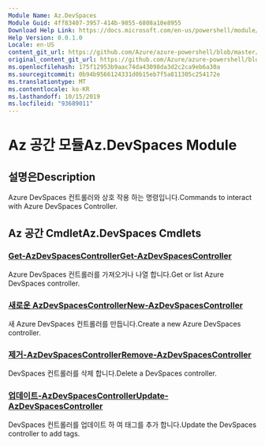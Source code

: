 ```yaml
---
Module Name: Az.DevSpaces
Module Guid: 4ff83407-3957-414b-9855-6808a10e8955
Download Help Link: https://docs.microsoft.com/en-us/powershell/module/az.devspaces
Help Version: 0.0.1.0
Locale: en-US
content_git_url: https://github.com/Azure/azure-powershell/blob/master/src/DevSpaces/DevSpaces/help/Az.DevSpaces.md
original_content_git_url: https://github.com/Azure/azure-powershell/blob/master/src/DevSpaces/DevSpaces/help/Az.DevSpaces.md
ms.openlocfilehash: 175f12953b9aac74da43098da3d2c2ca9eb6a30a
ms.sourcegitcommit: 0b94b9566124331d0b15eb7f5a811305c254172e
ms.translationtype: MT
ms.contentlocale: ko-KR
ms.lasthandoff: 10/15/2019
ms.locfileid: "93689011"
---
```

# <span data-ttu-id="1ab09-101">Az 공간 모듈</span><span class="sxs-lookup"><span data-stu-id="1ab09-101">Az.DevSpaces Module</span></span>
## <span data-ttu-id="1ab09-102">설명은</span><span class="sxs-lookup"><span data-stu-id="1ab09-102">Description</span></span>
<span data-ttu-id="1ab09-103">Azure DevSpaces 컨트롤러와 상호 작용 하는 명령입니다.</span><span class="sxs-lookup"><span data-stu-id="1ab09-103">Commands to interact with Azure DevSpaces Controller.</span></span>

## <span data-ttu-id="1ab09-104">Az 공간 Cmdlet</span><span class="sxs-lookup"><span data-stu-id="1ab09-104">Az.DevSpaces Cmdlets</span></span>
### [<span data-ttu-id="1ab09-105">Get-AzDevSpacesController</span><span class="sxs-lookup"><span data-stu-id="1ab09-105">Get-AzDevSpacesController</span></span>](Get-AzDevSpacesController.md)
<span data-ttu-id="1ab09-106">Azure DevSpaces 컨트롤러를 가져오거나 나열 합니다.</span><span class="sxs-lookup"><span data-stu-id="1ab09-106">Get or list Azure DevSpaces controller.</span></span>

### [<span data-ttu-id="1ab09-107">새로운 AzDevSpacesController</span><span class="sxs-lookup"><span data-stu-id="1ab09-107">New-AzDevSpacesController</span></span>](New-AzDevSpacesController.md)
<span data-ttu-id="1ab09-108">새 Azure DevSpaces 컨트롤러를 만듭니다.</span><span class="sxs-lookup"><span data-stu-id="1ab09-108">Create a new Azure DevSpaces controller.</span></span>

### [<span data-ttu-id="1ab09-109">제거-AzDevSpacesController</span><span class="sxs-lookup"><span data-stu-id="1ab09-109">Remove-AzDevSpacesController</span></span>](Remove-AzDevSpacesController.md)
<span data-ttu-id="1ab09-110">DevSpaces 컨트롤러를 삭제 합니다.</span><span class="sxs-lookup"><span data-stu-id="1ab09-110">Delete a DevSpaces controller.</span></span>

### [<span data-ttu-id="1ab09-111">업데이트-AzDevSpacesController</span><span class="sxs-lookup"><span data-stu-id="1ab09-111">Update-AzDevSpacesController</span></span>](Update-AzDevSpacesController.md)
<span data-ttu-id="1ab09-112">DevSpaces 컨트롤러를 업데이트 하 여 태그를 추가 합니다.</span><span class="sxs-lookup"><span data-stu-id="1ab09-112">Update the DevSpaces controller to add tags.</span></span> 

